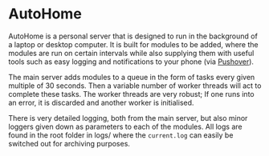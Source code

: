 # AutoHome

AutoHome is a personal server that is designed to run in the background of a laptop or desktop computer.
It is built for modules to be added, where the modules are run on certain intervals while also supplying them with useful tools such as easy logging and notifications to your phone (via [Pushover](https://pushover.net/)).

The main server adds modules to a queue in the form of tasks every given multiple of 30 seconds. Then a variable number of worker threads will act to complete these tasks.
The worker threads are very robust; If one runs into an error, it is discarded and another worker is initialised.

There is very detailed logging, both from the main server, but also minor loggers given down as parameters to each of the modules. All logs are found in the root folder in logs/ where the `current.log` can easily be switched out for archiving purposes.
